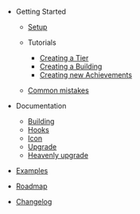 - Getting Started

  - [Setup](Setup.md)
  - Tutorials

    - [Creating a Tier](tutorials/Tier.md)
    - [Creating a Building](tutorials/Buildings.md)
    - [Creating new Achievements](tutorials/Achievements.md)

    <!--
        - [Advanced - Creating a Lump](tutorials/Lumps.md)
        - [Advanced - Creating a Plant](tutorials/Garden.md)
        - [Advanced - Creating a Spirit](tutorials/Temple.md)
        - [Advanced - Creating a Spell](tutorials/Grimoire.md)
    -->

  - [Common mistakes](./CommonProblems.md)

- Documentation

  - [Building](types/Building.md)
  - [Hooks](types/Hooks.md)
  - [Icon](types/Icon.md)
  - [Upgrade](types/Upgrade.md)
  - [Heavenly upgrade](types/HeavenlyUpgrade.md)

- [Examples](Examples.md)
- [Roadmap](Roadmap.md)
- [Changelog](Changelog.md)
